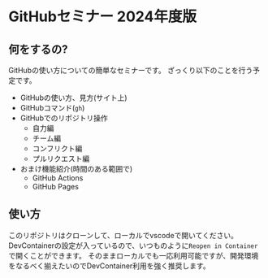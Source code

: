 # GitHubセミナー 2024年度版

## 何をするの?

GitHubの使い方についての簡単なセミナーです。
ざっくり以下のことを行う予定です。

- GitHubの使い方、見方(サイト上)
- GitHubコマンド(`gh`)
- GitHubでのリポジトリ操作
  - 自力編
  - チーム編
  - コンフリクト編
  - プルリクエスト編
- おまけ機能紹介(時間のある範囲で)
  - GitHub Actions
  - GitHub Pages

## 使い方

このリポジトリはクローンして、ローカルでvscodeで開いてください。
DevContainerの設定が入っているので、いつものように`Reopen in Container`で開くことができます。
そのままローカルでも一応利用可能ですが、開発環境をなるべく揃えたいのでDevContainer利用を強く推奨します。

